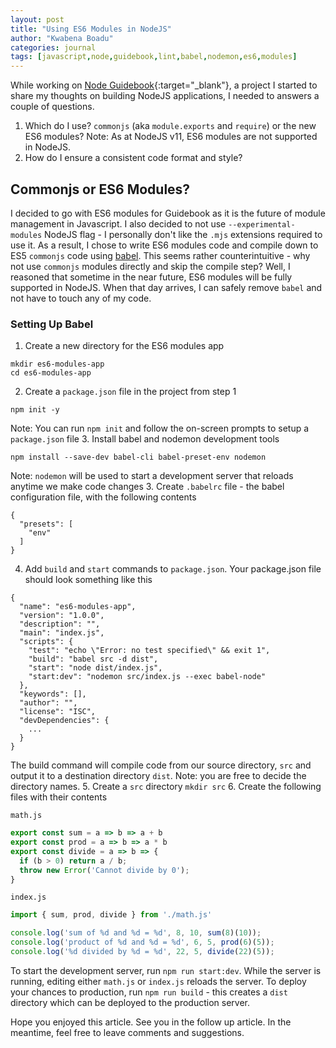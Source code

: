 ```yaml
---
layout: post
title: "Using ES6 Modules in NodeJS"
author: "Kwabena Boadu"
categories: journal
tags: [javascript,node,guidebook,lint,babel,nodemon,es6,modules]
---
```


While working on [Node Guidebook](https://github.com/biblicalph/guidebook){:target="_blank"}, a project I started to share my thoughts on building NodeJS applications, I needed to answers a couple of questions.

1. Which do I use? `commonjs` (aka `module.exports` and `require`) or the new ES6 modules? 
Note: As at NodeJS v11, ES6 modules are not  supported in NodeJS.
2. How do I ensure a consistent code format and style? 

## Commonjs or ES6 Modules?
I decided to go with ES6 modules for Guidebook as it is the future of module management in Javascript. 
I also decided to not use `--experimental-modules` NodeJS flag - I personally don't like the `.mjs` extensions required to use it.
As a result, I chose to write ES6 modules code and compile down to ES5 `commonjs` code using [babel](https://babeljs.io/). 
This seems rather counterintuitive - why not use `commonjs` modules directly and skip the compile step? Well, I reasoned that sometime in the near future, ES6 modules will be fully supported in NodeJS. When that day arrives, I can safely remove `babel` and not have to touch any of my code. 

### Setting Up Babel
1. Create a new directory for the ES6 modules app
```
mkdir es6-modules-app
cd es6-modules-app
```
2. Create a `package.json` file in the project from step 1
```
npm init -y
```
Note: You can run `npm init` and follow the on-screen prompts to setup a `package.json` file
3. Install babel and nodemon development tools
```
npm install --save-dev babel-cli babel-preset-env nodemon
```
Note: `nodemon` will be used to start a development server that reloads anytime we make code changes
3. Create `.babelrc` file - the babel configuration file, with the following contents
```
{
  "presets": [
    "env"
  ]
}
```
4. Add `build` and `start` commands to `package.json`. Your package.json file should look something like this
```
{
  "name": "es6-modules-app",
  "version": "1.0.0",
  "description": "",
  "main": "index.js",
  "scripts": {
    "test": "echo \"Error: no test specified\" && exit 1",
    "build": "babel src -d dist",
    "start": "node dist/index.js",
    "start:dev": "nodemon src/index.js --exec babel-node"
  },
  "keywords": [],
  "author": "",
  "license": "ISC",
  "devDependencies": {
    ...
  }
}
```
The build command will compile code from our source directory, `src` and output it to a destination directory `dist`. Note: you are free to decide the directory names.
5. Create a `src` directory
`mkdir src`
6. Create the following files with their contents

`math.js`
```js
export const sum = a => b => a + b
export const prod = a => b => a * b
export const divide = a => b => {
  if (b > 0) return a / b;
  throw new Error('Cannot divide by 0');
}
```
`index.js`
```js
import { sum, prod, divide } from './math.js'

console.log('sum of %d and %d = %d', 8, 10, sum(8)(10));
console.log('product of %d and %d = %d', 6, 5, prod(6)(5));
console.log('%d divided by %d = %d', 22, 5, divide(22)(5));
```

To start the development server, run `npm run start:dev`. While the server is running, editing either `math.js` or `index.js` reloads the server.
To deploy your chances to production, run `npm run build` - this creates a `dist` directory which can be deployed to the production server.

Hope you enjoyed this article. See you in the follow up article. In the meantime, feel free to leave comments and suggestions. 